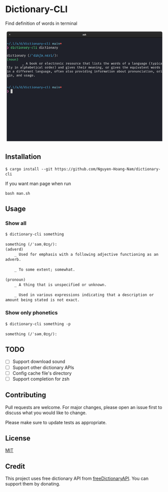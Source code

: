 # Dictionary-CLI

Find definition of words in terminal

![Main](https://raw.githubusercontent.com/Nguyen-Hoang-Nam/readme-image/main/dictionary-cli/dictionary-cli.png)

## Installation

```text
$ cargo install --git https://github.com/Nguyen-Hoang-Nam/dictionary-cli
```

If you want man page when run

```text
bash man.sh
```

## Usage

### Show all

```text
$ dictionary-cli something

something (/ˈsəmˌθɪŋ/):
(adverd)
	_ Used for emphasis with a following adjective functioning as an adverb.

	_ To some extent; somewhat.

(pronoun)
	_ A thing that is unspecified or unknown.

	_ Used in various expressions indicating that a description or amount being stated is not exact.
```

### Show only phonetics

```text
$ dictionary-cli something -p

something (/ˈsəmˌθɪŋ/):
```

## TODO

- [ ] Support download sound
- [ ] Support other dictionary APIs
- [ ] Config cache file's directory
- [ ] Support completion for zsh

## Contributing

Pull requests are welcome. For major changes, please open an issue first to discuss what you would like to change.

Please make sure to update tests as appropriate.

## License

[MIT](https://choosealicense.com/licenses/mit/)

## Credit

This project uses free dictionary API from [freeDictionaryAPI](https://github.com/meetDeveloper/freeDictionaryAPI). You can support them by donating.
